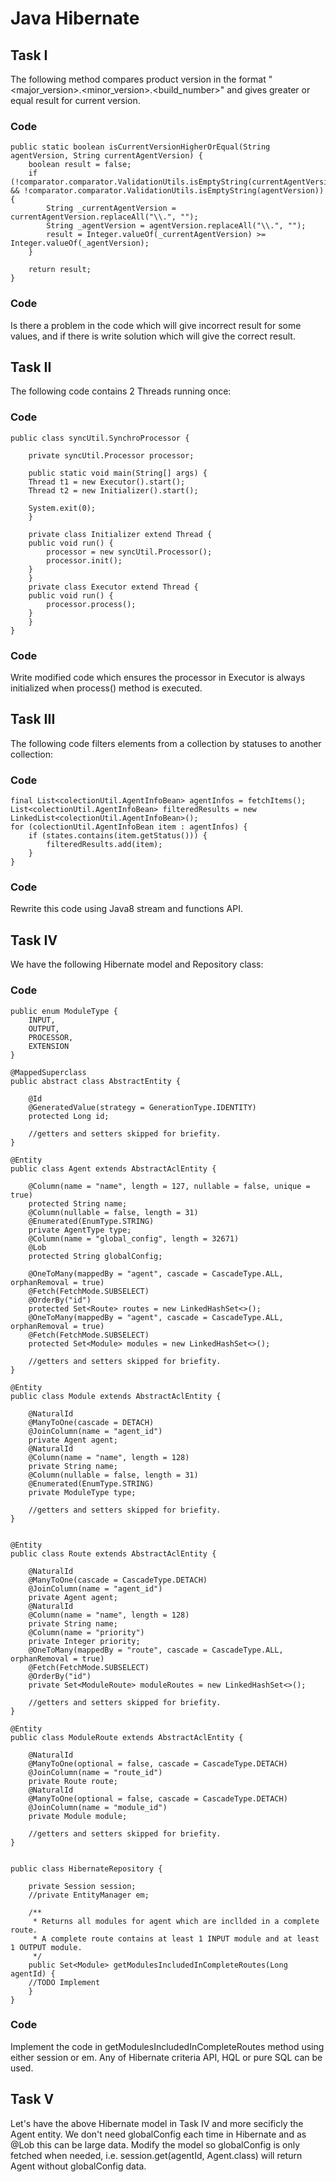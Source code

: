# Java Hibernate

## Task I

The following method compares product version in the format "<major_version>.<minor_version>.<build_number>" and gives
greater or equal result for current version.

### Code

    public static boolean isCurrentVersionHigherOrEqual(String agentVersion, String currentAgentVersion) {
        boolean result = false;
        if (!comparator.comparator.ValidationUtils.isEmptyString(currentAgentVersion) && !comparator.comparator.ValidationUtils.isEmptyString(agentVersion)) {
            String _currentAgentVersion = currentAgentVersion.replaceAll("\\.", "");
            String _agentVersion = agentVersion.replaceAll("\\.", "");
            result = Integer.valueOf(_currentAgentVersion) >= Integer.valueOf(_agentVersion);
        }

        return result;
    }

### Code

Is there a problem in the code which will give incorrect result for some values, and if there is write solution which
will give the correct result.

## Task II

The following code contains 2 Threads running once:

### Code

```
public class syncUtil.SynchroProcessor {

    private syncUtil.Processor processor;

    public static void main(String[] args) {
	Thread t1 = new Executor().start();
	Thread t2 = new Initializer().start();

	System.exit(0);
    }

    private class Initializer extend Thread {
	public void run() {
	    processor = new syncUtil.Processor();
	    processor.init();
	}
    }
    private class Executor extend Thread {
	public void run() {
	    processor.process();
	}
    }
}
```

### Code

Write modified code which ensures the processor in Executor is always initialized when process() method is executed.

## Task III

The following code filters elements from a collection by statuses to another collection:

### Code

```
final List<colectionUtil.AgentInfoBean> agentInfos = fetchItems();
List<colectionUtil.AgentInfoBean> filteredResults = new LinkedList<colectionUtil.AgentInfoBean>();
for (colectionUtil.AgentInfoBean item : agentInfos) {
    if (states.contains(item.getStatus())) {
        filteredResults.add(item);
    }
}
```

### Code

Rewrite this code using Java8 stream and functions API.

## Task IV

We have the following Hibernate model and Repository class:

### Code

```
public enum ModuleType {
    INPUT,
    OUTPUT,
    PROCESSOR,
    EXTENSION
}
```

```
@MappedSuperclass
public abstract class AbstractEntity {

    @Id
    @GeneratedValue(strategy = GenerationType.IDENTITY)
    protected Long id;

    //getters and setters skipped for briefity.
}
```

```
@Entity
public class Agent extends AbstractAclEntity {

    @Column(name = "name", length = 127, nullable = false, unique = true)
    protected String name;
    @Column(nullable = false, length = 31)
    @Enumerated(EnumType.STRING)
    private AgentType type;
    @Column(name = "global_config", length = 32671)
    @Lob
    protected String globalConfig;

    @OneToMany(mappedBy = "agent", cascade = CascadeType.ALL, orphanRemoval = true)
    @Fetch(FetchMode.SUBSELECT)
    @OrderBy("id")
    protected Set<Route> routes = new LinkedHashSet<>();
    @OneToMany(mappedBy = "agent", cascade = CascadeType.ALL, orphanRemoval = true)
    @Fetch(FetchMode.SUBSELECT)
    protected Set<Module> modules = new LinkedHashSet<>();

    //getters and setters skipped for briefity.
}
```

```
@Entity
public class Module extends AbstractAclEntity {

    @NaturalId
    @ManyToOne(cascade = DETACH)
    @JoinColumn(name = "agent_id")
    private Agent agent;
    @NaturalId
    @Column(name = "name", length = 128)
    private String name;
    @Column(nullable = false, length = 31)
    @Enumerated(EnumType.STRING)
    private ModuleType type;

    //getters and setters skipped for briefity.
}
```

```

@Entity
public class Route extends AbstractAclEntity {

    @NaturalId
    @ManyToOne(cascade = CascadeType.DETACH)
    @JoinColumn(name = "agent_id")
    private Agent agent;
    @NaturalId
    @Column(name = "name", length = 128)
    private String name;
    @Column(name = "priority")
    private Integer priority;
    @OneToMany(mappedBy = "route", cascade = CascadeType.ALL, orphanRemoval = true)
    @Fetch(FetchMode.SUBSELECT)
    @OrderBy("id")
    private Set<ModuleRoute> moduleRoutes = new LinkedHashSet<>();

    //getters and setters skipped for briefity.
}
 ```

```
@Entity
public class ModuleRoute extends AbstractAclEntity {

    @NaturalId
    @ManyToOne(optional = false, cascade = CascadeType.DETACH)
    @JoinColumn(name = "route_id")
    private Route route;
    @NaturalId
    @ManyToOne(optional = false, cascade = CascadeType.DETACH)
    @JoinColumn(name = "module_id")
    private Module module;

    //getters and setters skipped for briefity.
}
```

```

public class HibernateRepository {

    private Session session;
    //private EntityManager em;

    /**
     * Returns all modules for agent which are incllded in a complete route.
     * A complete route contains at least 1 INPUT module and at least 1 OUTPUT module.
     */
    public Set<Module> getModulesIncludedInCompleteRoutes(Long agentId) {
    //TODO Implement
    }
}
```

### Code

Implement the code in getModulesIncludedInCompleteRoutes method using either session or em. Any of Hibernate criteria
API, HQL or pure SQL can be used.

## Task V

Let's have the above Hibernate model in Task IV and more secificly the Agent entity. We don't need globalConfig each
time in Hibernate and as @Lob this can be large data. Modify the model so globalConfig is only fetched when needed, i.e.
session.get(agentId, Agent.class) will return Agent without globalConfig data.

